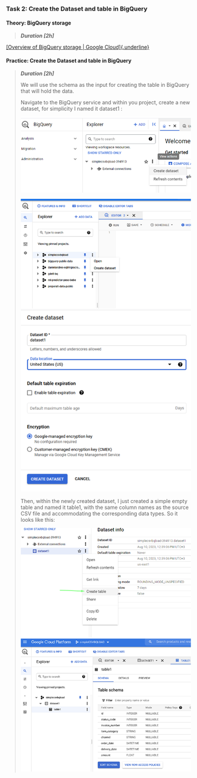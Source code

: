 ### **Task 2: Create the Dataset and table in BigQuery**

#### **Theory: BigQuery storage**

> ***Duration \[2h\]***

[[Overview of BigQuery storage \| Google
Cloud]{.underline}](https://cloud.google.com/bigquery/docs/storage_overview)

#### **Practice: Create the Dataset and table in BigQuery**

> ***Duration \[2h\]***
>
> We will use the schema as the input for creating the table in BigQuery
> that will hold the data.
>
> Navigate to the BigQuery service and within you project, create a new
> dataset, for simplicity I named it dataset1 :
>
> ![](./media/image68.png)
>
> ![](./media/image20.png)\
> ![](./media/image36.png)
>
> Then, within the newly created dataset, I just created a simple empty
> table and named it table1, with the same column names as the source
> CSV file and accommodating the corresponding data types. So it looks
> like this:
>
> ![](./media/image8.png)\
> ![](./media/image73.png)

